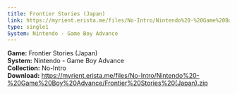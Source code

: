 ```yaml
---
title: Frontier Stories (Japan)
link: https://myrient.erista.me/files/No-Intro/Nintendo%20-%20Game%20Boy%20Advance/Frontier%20Stories%20(Japan).zip
type: single1
System: Nintendo - Game Boy Advance
---
```

<b>Game:</b> Frontier Stories (Japan)<br>
<b>System:</b> Nintendo - Game Boy Advance<br>
<b>Collection:</b> No-Intro<br>
<b>Download:</b> https://myrient.erista.me/files/No-Intro/Nintendo%20-%20Game%20Boy%20Advance/Frontier%20Stories%20(Japan).zip